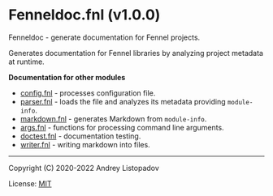 # Fenneldoc.fnl (v1.0.0)
Fenneldoc - generate documentation for Fennel projects.

Generates documentation for Fennel libraries by analyzing project
metadata at runtime.

**Documentation for other modules**

- [config.fnl](./config.md) - processes configuration file.
- [parser.fnl](./parser.md) - loads the file and analyzes its metadata providing `module-info`.
- [markdown.fnl](./markdown.md) - generates Markdown from `module-info`.
- [args.fnl](./args.md) - functions for processing command line arguments.
- [doctest.fnl](./doctest.md) - documentation testing.
- [writer.fnl](./writer.md) - writing markdown into files.



---

Copyright (C) 2020-2022 Andrey Listopadov

License: [MIT](https://gitlab.com/andreyorst/fenneldoc/-/raw/master/LICENSE)


<!-- Generated with Fenneldoc v1.0.0
     https://gitlab.com/andreyorst/fenneldoc -->
